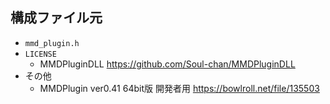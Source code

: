 ﻿## 構成ファイル元

* `mmd_plugin.h`
* `LICENSE`
	* MMDPluginDLL https://github.com/Soul-chan/MMDPluginDLL
* その他
	* MMDPlugin ver0.41 64bit版 開発者用 https://bowlroll.net/file/135503
